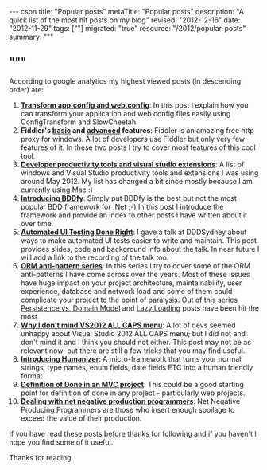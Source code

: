 --- cson
title: "Popular posts"
metaTitle: "Popular posts"
description: "A quick list of the most hit posts on my blog"
revised: "2012-12-16"
date: "2012-11-29"
tags: [""]
migrated: "true"
resource: "/2012/popular-posts"
summary: """

"""
---
According to google analytics my highest viewed posts (in descending order) are:

 1. **[Transform app.config and web.config][1]**: In this post I explain how you can transform your application and web config files easily using ConfigTransform and SlowCheetah. 
 2. **Fiddler's [basic][2] and [advanced][3] features**: Fiddler is an amazing free http proxy for windows. A lot of developers use Fiddler but only very few features of it. In these two posts I try to cover most features of this cool tool. 
 3. **[Developer productivity tools and visual studio extensions][4]**: A list of windows and Visual Studio productivity tools and extensions I was using around May 2012. My list has changed a bit since mostly because I am currently using Mac :)
 4. **[Introducing BDDfy][5]**: Simply put BDDfy is the best but not the most popular BDD framework for .Net ;-) In this post I introduce the framework and provide an index to other posts I have written about it over time.
 5. **[Automated UI Testing Done Right][6]**: I gave a talk at DDDSydney about ways to make automated UI tests easier to write and maintain. This post provides slides, code and background info about the talk. In near future I will add a link to the recording of the talk too.
 6. **[ORM anti-pattern series][7]**: In this series I try to cover some of the ORM anti-patterns I have come across over the years. Most of these issues have huge impact on your project architecture, maintainability, user experience, database and network load and some of them could complicate your project to the point of paralysis. Out of this series [Persistence vs. Domain Model][8] and [Lazy Loading][9] posts have been hit the most.
 7. **[Why I don't mind VS2012 ALL CAPS menu][10]**: A lot of devs seemed unhappy about Visual Studio 2012 ALL CAPS menu; but I did not and don't mind it and I think you should not either. This post may not be as relevant now; but there are still a few tricks that you may find useful.
 8. **[Introducing Humanizer][11]**: A micro-framework that turns your normal strings, type names, enum fields, date fields ETC into a human friendly format
 9. **[Definition of Done in an MVC project][12]**: This could be a good starting point for definition of done in any project - particularly web projects.
 10. **[Dealing with net negative production programmers][13]**: Net Negative Producing Programmers are those who insert enough spoilage to exceed the value of their production. 

If you have read these posts before thanks for following and if you haven't I hope you find some of it useful. 

Thanks for reading.


  [1]: http://www.mehdi-khalili.com/transform-app-config-and-web-config
  [2]: http://www.mehdi-khalili.com/fiddler-in-action/part-1
  [3]: http://www.mehdi-khalili.com/fiddler-in-action/part-2
  [4]: http://www.mehdi-khalili.com/developer-productivity-tools-and-visual-studio-extensions
  [5]: http://www.mehdi-khalili.com/bddify-in-action/introduction
  [6]: http://www.mehdi-khalili.com/presentations/automated-ui-testing-done-right-at-dddsydney
  [7]: http://www.mehdi-khalili.com/orm-anti-patterns-series
  [8]: http://www.mehdi-khalili.com/orm-anti-patterns-part-4-persistence-domain-model
  [9]: http://www.mehdi-khalili.com/orm-anti-patterns-part-3-lazy-loading
  [10]: http://www.mehdi-khalili.com/why-i-do-not-mind-visual-studio-all-caps-menus
  [11]: http://www.mehdi-khalili.com/introducing-humanizer
  [12]: http://www.mehdi-khalili.com/definition-of-done-in-an-mvc-project
  [13]: http://www.mehdi-khalili.com/dealing-with-net-negative-producing-programmers